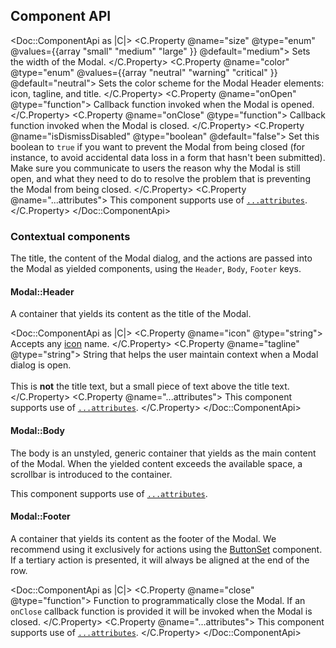 ## Component API

<Doc::ComponentApi as |C|>
  <C.Property @name="size" @type="enum" @values={{array "small" "medium" "large" }} @default="medium">
    Sets the width of the Modal.
  </C.Property>
  <C.Property @name="color" @type="enum" @values={{array "neutral" "warning" "critical" }} @default="neutral">
    Sets the color scheme for the Modal Header elements: icon, tagline, and title.
  </C.Property>
  <C.Property @name="onOpen" @type="function">
    Callback function invoked when the Modal is opened.
  </C.Property>
  <C.Property @name="onClose" @type="function">
    Callback function invoked when the Modal is closed.
  </C.Property>
  <C.Property @name="isDismissDisabled" @type="boolean" @default="false">
    Set this boolean to `true` if you want to prevent the Modal from being closed (for instance, to avoid accidental data loss in a form that hasn't been submitted). Make sure you communicate to users the reason why the Modal is still open, and what they need to do to resolve the problem that is preventing the Modal from being closed.
  </C.Property>
  <C.Property @name="...attributes">
    This component supports use of [`...attributes`](https://guides.emberjs.com/release/in-depth-topics/patterns-for-components/#toc_attribute-ordering).
  </C.Property>
</Doc::ComponentApi>

### Contextual components

The title, the content of the Modal dialog, and the actions are passed into the Modal as yielded components, using the `Header`, `Body`, `Footer` keys.

#### Modal::Header

A container that yields its content as the title of the Modal.

<Doc::ComponentApi as |C|>
  <C.Property @name="icon" @type="string">
    Accepts any [icon](/icons/library) name.
  </C.Property>
  <C.Property @name="tagline" @type="string">
    String that helps the user maintain context when a Modal dialog is open.
    <br/><br/>
     This is **not** the title text, but a small piece of text above the title text.
  </C.Property>
  <C.Property @name="...attributes">
    This component supports use of [`...attributes`](https://guides.emberjs.com/release/in-depth-topics/patterns-for-components/#toc_attribute-ordering).
  </C.Property>
</Doc::ComponentApi>

#### Modal::Body

The body is an unstyled, generic container that yields as the main content of the Modal. When the yielded content exceeds the available space, a scrollbar is introduced to the container.

This component supports use of [`...attributes`](https://guides.emberjs.com/release/in-depth-topics/patterns-for-components/#toc_attribute-ordering).

#### Modal::Footer

A container that yields its content as the footer of the Modal. We recommend using it exclusively for actions using the [ButtonSet](/components/button-set) component. If a tertiary action is presented, it will always be aligned at the end of the row.

<Doc::ComponentApi as |C|>
  <C.Property @name="close" @type="function">
    Function to programmatically close the Modal. If an `onClose` callback function is provided it will be invoked when the Modal is closed.
  </C.Property>
  <C.Property @name="...attributes">
    This component supports use of [`...attributes`](https://guides.emberjs.com/release/in-depth-topics/patterns-for-components/#toc_attribute-ordering).
  </C.Property>
</Doc::ComponentApi>

